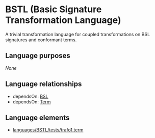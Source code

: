 # BSTL (Basic Signature Transformation Language)
A trivial transformation language for coupled transformations on BSL signatures and conformant terms.
## Language purposes
_None_
## Language relationships
* dependsOn: [BSL](bsl.html)
* dependsOn: [Term](term.html)

## Language elements
* [languages/BSTL/tests/trafo1.term](https://github.com/softlang/yas/blob/master/languages/BSTL/tests/trafo1.term)
